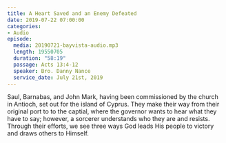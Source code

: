 ```yaml
---
title: A Heart Saved and an Enemy Defeated
date: 2019-07-22 07:00:00
categories:
- Audio
episode:
  media: 20190721-bayvista-audio.mp3
  length: 19550705
  duration: "58:19"
  passage: Acts 13:4-12
  speaker: Bro. Danny Nance
  service_date: July 21st, 2019
---
```

Saul, Barnabas, and John Mark, having been commissioned by the church in Antioch, set out for the island of Cyprus. They make their way from their original port to to the captial, where the governor wants to hear what they have to say; however, a sorcerer understands who they are and resists. Through their efforts, we see three ways God leads His people to victory and draws others to Himself.